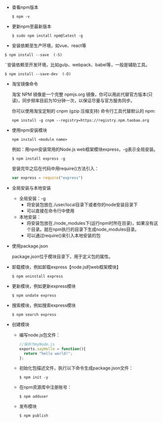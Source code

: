 - 查看npm版本

  ```
  $ npm -v
  ```

- 更新npm至最新版本

  ```
  $ sudo npm install npm@latest -g
  ```

- 安装依赖至生产环境，如vue、react等

```
$ npm install --save  (-S)
```

¨安装依赖至开发环境，比如gulp、webpack、babel等，一般是辅助工具。

```
$ npm install --save-dev  (-D)
```

- 淘宝镜像命令

  淘宝 NPM 镜像是一个完整 npmjs.org 镜像，你可以用此代替官方版本(只读)，同步频率目前为10分钟一次，以保证尽量与官方服务同步。

  你可以使用淘宝定制的 cnpm (gzip 压缩支持) 命令行工具代替默认的 npm:

  ```
  npm install -g cnpm --registry=https://registry.npm.taobao.org
  ```

- 使用npm安装模块

  ```
  npm install <module name>
  ```

  例如：用npm安装常用的Node.js web框架模块express，-g表示全局安装。

  ```
  $ npm install express -g
  ```

  安装完毕之后在代码中用require()方法引入：

  ```javascript
  var express = require("express")
  ```

- 全局安装与本地安装

  - 全局安装：-g
    - 将安装包放在./user/local目录下或者你的node安装目录下
    - 可以直接在命令行中使用
  - 本地安装：
    - 将安装包放在./node_modules下(运行npm时所在目录)，如果没有这个目录。就在npm执行的目录下生成node_modules目录。
    - 可以通过require()来引入本地安装的包

- 使用package.json

  package.json位于模块目录下，用于定义包的属性。

- 卸载模块，例如卸载express【node.js的web框架模块】

  ```
  $ npm uninstall express
  ```

- 更新模块，例如更新express模块

  ```
  $ npm undate express
  ```

- 搜索模块，例如搜索express模块

  ```
  $ npm search express
  ```

- 创建模块

  - 编写node.js包文件：

    ```javascript
    //保存为myNode.js
    exports.sayHello = function(){
      return "hello world!";
    };
    ```

  - 初始化包描述文件，执行以下命令生成package.json文件：

    ```
    $ npm init -y 
    ```

  - 在npm资源库中注册账号：

    ```
    $ npm adduser
    ```

  - 发布模块

    ```
    $ npm publish
    ```

    